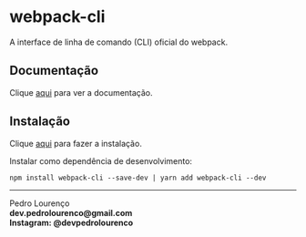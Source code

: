 # webpack-cli

A interface de linha de comando (CLI) oficial do webpack.

## Documentação

Clique [aqui](https://github.com/webpack/webpack-cli) para ver a documentação.

## Instalação

Clique [aqui](https://www.npmjs.com/package/webpack-cli) para fazer a instalação.

Instalar como dependência de desenvolvimento:

```
npm install webpack-cli --save-dev | yarn add webpack-cli --dev
```


<hr>
<stong>Pedro Lourenço</strong><br>
<Strong>dev.pedrolourenco@gmail.com</strong><br>
<Strong>Instagram: @devpedrolourenco</strong>